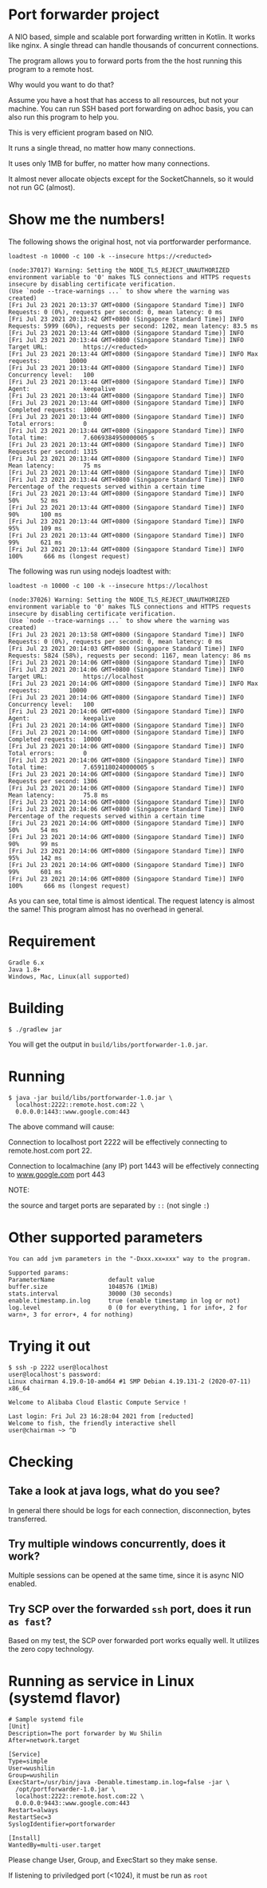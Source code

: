 # Port forwarder project
A NIO based, simple and scalable port forwarding written in Kotlin. 
It works like nginx. A single thread can handle thousands of concurrent connections.

The program allows you to forward ports from the the host running this program to a remote host.

Why would you want to do that?

Assume you have a host that has access to all resources, but not your machine.
You can run SSH based port forwarding on adhoc basis, you can also run this program to help you.

This is very efficient program based on NIO.

It runs a single thread, no matter how many connections.

It uses only 1MB for buffer, no matter how many connections.

It almost never allocate objects except for the SocketChannels, so it would not run GC (almost).

# Show me the numbers!
The following shows the original host, not via portforwarder performance.

`loadtest -n 10000 -c 100 -k --insecure https://<reducted>`
```shell
(node:37017) Warning: Setting the NODE_TLS_REJECT_UNAUTHORIZED environment variable to '0' makes TLS connections and HTTPS requests insecure by disabling certificate verification.
(Use `node --trace-warnings ...` to show where the warning was created)
[Fri Jul 23 2021 20:13:37 GMT+0800 (Singapore Standard Time)] INFO Requests: 0 (0%), requests per second: 0, mean latency: 0 ms
[Fri Jul 23 2021 20:13:42 GMT+0800 (Singapore Standard Time)] INFO Requests: 5999 (60%), requests per second: 1202, mean latency: 83.5 ms
[Fri Jul 23 2021 20:13:44 GMT+0800 (Singapore Standard Time)] INFO 
[Fri Jul 23 2021 20:13:44 GMT+0800 (Singapore Standard Time)] INFO Target URL:          https://<reducted>
[Fri Jul 23 2021 20:13:44 GMT+0800 (Singapore Standard Time)] INFO Max requests:        10000
[Fri Jul 23 2021 20:13:44 GMT+0800 (Singapore Standard Time)] INFO Concurrency level:   100
[Fri Jul 23 2021 20:13:44 GMT+0800 (Singapore Standard Time)] INFO Agent:               keepalive
[Fri Jul 23 2021 20:13:44 GMT+0800 (Singapore Standard Time)] INFO 
[Fri Jul 23 2021 20:13:44 GMT+0800 (Singapore Standard Time)] INFO Completed requests:  10000
[Fri Jul 23 2021 20:13:44 GMT+0800 (Singapore Standard Time)] INFO Total errors:        0
[Fri Jul 23 2021 20:13:44 GMT+0800 (Singapore Standard Time)] INFO Total time:          7.6069384950000005 s
[Fri Jul 23 2021 20:13:44 GMT+0800 (Singapore Standard Time)] INFO Requests per second: 1315
[Fri Jul 23 2021 20:13:44 GMT+0800 (Singapore Standard Time)] INFO Mean latency:        75 ms
[Fri Jul 23 2021 20:13:44 GMT+0800 (Singapore Standard Time)] INFO 
[Fri Jul 23 2021 20:13:44 GMT+0800 (Singapore Standard Time)] INFO Percentage of the requests served within a certain time
[Fri Jul 23 2021 20:13:44 GMT+0800 (Singapore Standard Time)] INFO   50%      52 ms
[Fri Jul 23 2021 20:13:44 GMT+0800 (Singapore Standard Time)] INFO   90%      100 ms
[Fri Jul 23 2021 20:13:44 GMT+0800 (Singapore Standard Time)] INFO   95%      109 ms
[Fri Jul 23 2021 20:13:44 GMT+0800 (Singapore Standard Time)] INFO   99%      621 ms
[Fri Jul 23 2021 20:13:44 GMT+0800 (Singapore Standard Time)] INFO  100%      666 ms (longest request)
```

The following was run using nodejs loadtest with:

`loadtest -n 10000 -c 100 -k --insecure https://localhost`

```shell
(node:37026) Warning: Setting the NODE_TLS_REJECT_UNAUTHORIZED environment variable to '0' makes TLS connections and HTTPS requests insecure by disabling certificate verification.
(Use `node --trace-warnings ...` to show where the warning was created)
[Fri Jul 23 2021 20:13:58 GMT+0800 (Singapore Standard Time)] INFO Requests: 0 (0%), requests per second: 0, mean latency: 0 ms
[Fri Jul 23 2021 20:14:03 GMT+0800 (Singapore Standard Time)] INFO Requests: 5824 (58%), requests per second: 1167, mean latency: 86 ms
[Fri Jul 23 2021 20:14:06 GMT+0800 (Singapore Standard Time)] INFO 
[Fri Jul 23 2021 20:14:06 GMT+0800 (Singapore Standard Time)] INFO Target URL:          https://localhost
[Fri Jul 23 2021 20:14:06 GMT+0800 (Singapore Standard Time)] INFO Max requests:        10000
[Fri Jul 23 2021 20:14:06 GMT+0800 (Singapore Standard Time)] INFO Concurrency level:   100
[Fri Jul 23 2021 20:14:06 GMT+0800 (Singapore Standard Time)] INFO Agent:               keepalive
[Fri Jul 23 2021 20:14:06 GMT+0800 (Singapore Standard Time)] INFO 
[Fri Jul 23 2021 20:14:06 GMT+0800 (Singapore Standard Time)] INFO Completed requests:  10000
[Fri Jul 23 2021 20:14:06 GMT+0800 (Singapore Standard Time)] INFO Total errors:        0
[Fri Jul 23 2021 20:14:06 GMT+0800 (Singapore Standard Time)] INFO Total time:          7.6591180240000005 s
[Fri Jul 23 2021 20:14:06 GMT+0800 (Singapore Standard Time)] INFO Requests per second: 1306
[Fri Jul 23 2021 20:14:06 GMT+0800 (Singapore Standard Time)] INFO Mean latency:        75.8 ms
[Fri Jul 23 2021 20:14:06 GMT+0800 (Singapore Standard Time)] INFO 
[Fri Jul 23 2021 20:14:06 GMT+0800 (Singapore Standard Time)] INFO Percentage of the requests served within a certain time
[Fri Jul 23 2021 20:14:06 GMT+0800 (Singapore Standard Time)] INFO   50%      54 ms
[Fri Jul 23 2021 20:14:06 GMT+0800 (Singapore Standard Time)] INFO   90%      99 ms
[Fri Jul 23 2021 20:14:06 GMT+0800 (Singapore Standard Time)] INFO   95%      142 ms
[Fri Jul 23 2021 20:14:06 GMT+0800 (Singapore Standard Time)] INFO   99%      601 ms
[Fri Jul 23 2021 20:14:06 GMT+0800 (Singapore Standard Time)] INFO  100%      666 ms (longest request)
```
As you can see, total time is almost identical. The request latency is almost the same!
This program almost has no overhead in general.
# Requirement
```shell
Gradle 6.x
Java 1.8+
Windows, Mac, Linux(all supported)
```
# Building

```shell
$ ./gradlew jar
```
You will get the output in `build/libs/portforwarder-1.0.jar`.

# Running
```shell
$ java -jar build/libs/portforwarder-1.0.jar \
  localhost:2222::remote.host.com:22 \
  0.0.0.0:1443::www.google.com:443
```
The above command will cause:

Connection to localhost port 2222 will be effectively connecting to remote.host.com port 22.

Connection to localmachine (any IP) port 1443 will be effectively connecting to www.google.com port 443

NOTE:

the source and target ports are separated by `::` (not single `:`)

# Other supported parameters
```shell
You can add jvm parameters in the "-Dxxx.xx=xxx" way to the program.

Supported params:
ParameterName               default value
buffer.size                 1048576 (1MiB)
stats.interval              30000 (30 seconds)
enable.timestamp.in.log     true (enable timestamp in log or not)
log.level                   0 (0 for everything, 1 for info+, 2 for warn+, 3 for error+, 4 for nothing)
```
# Trying it out
```shell
$ ssh -p 2222 user@localhost
user@localhost's password:
Linux chairman 4.19.0-10-amd64 #1 SMP Debian 4.19.131-2 (2020-07-11) x86_64

Welcome to Alibaba Cloud Elastic Compute Service !

Last login: Fri Jul 23 16:28:04 2021 from [reducted]
Welcome to fish, the friendly interactive shell
user@chairman ~> ^D

```
# Checking
## Take a look at java logs, what do you see?
In general there should be logs for each connection, disconnection, bytes transferred.

## Try multiple windows concurrently, does it work?
Multiple sessions can be opened at the same time, since it is async NIO enabled.

## Try SCP over the forwarded `ssh` port, does it run `as fast`?
Based on my test, the SCP over forwarded port works equally well.
It utilizes the zero copy technology.

# Running as service in Linux (systemd flavor)
```shell
# Sample systemd file
[Unit]
Description=The port forwarder by Wu Shilin
After=network.target

[Service]
Type=simple
User=wushilin
Group=wushilin
ExecStart=/usr/bin/java -Denable.timestamp.in.log=false -jar \
  /opt/portforwarder-1.0.jar \
  localhost:2222::remote.host.com:22 \
  0.0.0.0:9443::www.google.com:443
Restart=always
RestartSec=3
SyslogIdentifier=portforwarder

[Install]
WantedBy=multi-user.target
```
Please change User, Group, and ExecStart so they make sense.

If listening to priviledged port (<1024), it must be run as `root`
